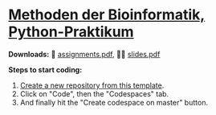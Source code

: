 # [Methoden der Bioinformatik, Python-Praktikum]()

**Downloads:**
📝&nbsp;[assignments.pdf](https://github.com/BMCV/mobi-fs3-python-assignments/releases/download/latest/assignments.pdf),
🧑‍🏫&nbsp;[slides.pdf](https://github.com/BMCV/mobi-fs3-python-lecture/releases/download/latest/slides.pdf)

**Steps to start coding:**
1. [Create a new repository from this template](https://github.com/new?owner=BMCV&template_name=mobi-fs3-python&template_owner=BMCV&owner=&name=mobi-fs3-python).
2. Click on "Code", then the "Codespaces" tab.
3. And finally hit the "Create codespace on master" button.
